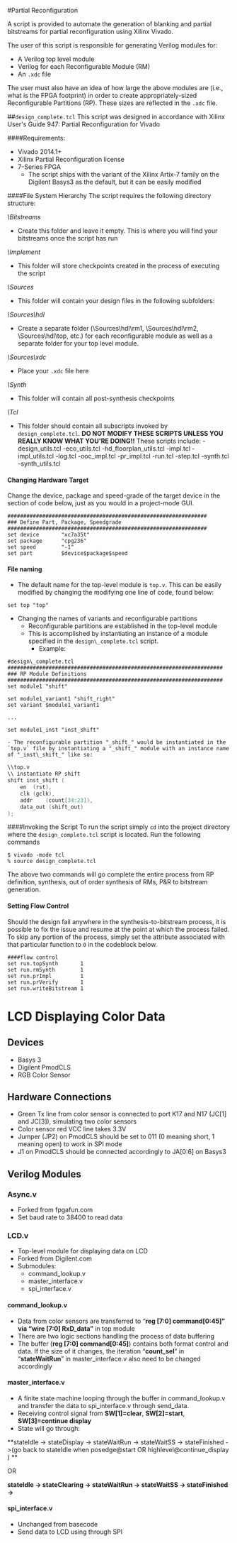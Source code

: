 #Partial Reconfiguration

A script is provided to automate the generation of blanking and partial bitstreams for partial reconfiguration using Xilinx Vivado.

The user of this script is responsible for generating Verilog modules for:
- A Verilog top level module
- Verilog for each Reconfigurable Module (RM)
- An `.xdc` file

The user must also have an idea of how large the above modules are (i.e., what is the FPGA footprint) in order to create appropriately-sized Reconfigurable Partitions (RP). These sizes are reflected in the `.xdc` file.

##`design_complete.tcl`
This script was designed in accordance with Xilinx User's Guide 947: Partial Reconfiguration for Vivado

####Requirements:
- Vivado 2014.1+
- Xilinx Partial Reconfiguration license
- 7-Series FPGA
  - The script ships with the variant of the Xilinx Artix-7 family on the Digilent Basys3 as the default, but it can be easily modified

####File System Hierarchy
The script requires the following directory structure:

*\Bitstreams*
- Create this folder and leave it empty. This is where you will find your bitstreams once the script has run

*\Implement*
- This folder will store checkpoints created in the process of executing the script

*\Sources*
- This folder will contain your design files in the following subfolders:

*\Sources\hdl*
- Create a separate folder (\Sources\hdl\rm1, \Sources\hdl\rm2, \Sources\hdl\top, etc.) for each reconfigurable module as well as a separate folder for your top level module.

*\Sources\xdc*
- Place your `.xdc` file here

*\Synth*
- This folder will contain all post-synthesis checkpoints

*\Tcl*
- This folder should contain all subscripts invoked by `design_complete.tcl`. **DO NOT MODIFY THESE SCRIPTS UNLESS YOU REALLY KNOW WHAT YOU'RE DOING!!** These scripts include:
  -design_utils.tcl
  -eco_utils.tcl
  -hd_floorplan_utils.tcl
  -impl.tcl
  -impl_utils.tcl
  -log.tcl
  -ooc_impl.tcl
  -pr_impl.tcl
  -run.tcl
  -step.tcl
  -synth.tcl
  -synth_utils.tcl

#### Changing Hardware Target

Change the device, package and speed-grade of the target device in the section of code below, just as you would in a project-mode GUI.
```
###############################################################
### Define Part, Package, Speedgrade
###############################################################
set device       "xc7a35t"
set package      "cpg236"
set speed        "-1"
set part         $device$package$speed
```

#### File naming
- The default name for the top-level module is `top.v`. This can be easily modified by changing the modifying one line of code, found below:

```
set top "top"
```

- Changing the names of variants and reconfigurable partitions
  - Reconfigurable partitions are established in the top-level module
  - This is accomplished by instantiating an instance of a module specified in the `design\_complete.tcl` script.
    - Example:

```
#design\_complete.tcl
####################################################################
### RP Module Definitions
####################################################################
set module1 "shift"

set module1_variant1 "shift_right"
set variant $module1_variant1

...

set module1_inst "inst_shift"
```

    - The reconfigurable partition "_shift_" would be instantiated in the `top.v` file by instantiating a "_shift_" module with an instance name of "_inst\_shift_" like so:

```verilog
\\top.v
\\ instantiate RP shift
shift inst_shift (
	en	(rst),
	clk	(gclk),
	addr	(count[34:23]),
	data_out (shift_out)
);
```

####Invoking the Script
To run the script simply `cd` into the project directory where the `design_complete.tcl` script is located. Run the following commands

```
$ vivado -mode tcl
% source design_complete.tcl
```

The above two commands will go complete the entire process from RP definition, synthesis, out of order synthesis of RMs, P&R to bitstream generation.

#### Setting Flow Control
Should the design fail anywhere in the synthesis-to-bitstream process, it is possible to fix the issue and resume at the point at which the  process failed. To skip any portion of the process, simply set the attribute associated with that particular function to `0` in the codeblock below.

```
####flow control
set run.topSynth       1
set run.rmSynth        1
set run.prImpl         1
set run.prVerify       1
set run.writeBitstream 1
```

# LCD Displaying Color Data
## Devices
- Basys 3
- Digilent PmodCLS
- RGB Color Sensor

## Hardware Connections
- Green Tx line from color sensor is connected to port K17 and N17 (JC[1] and JC[3]), simulating two color sensors
- Color sensor red VCC line takes 3.3V
- Jumper (JP2) on PmodCLS should be set to 011 (0 meaning short, 1 meaning open) to work in SPI mode
- J1 on PmodCLS should be connected accordingly to JA[0:6] on Basys3

## Verilog Modules
### Async.v
- Forked from fpgafun.com
- Set baud rate to 38400 to read data

### LCD.v
- Top-level module for displaying data on LCD
- Forked from Digilent.com
- Submodules:
  - command\_lookup.v
  - master\_interface.v
  - spi\_interface.v

#### command\_lookup.v
- Data from color sensors are transferred to “**reg [7:0] command[0:45]” via “wire [7:0] RxD_data”** in top module
- There are two logic sections handling the process of data buffering
- The buffer (**reg [7:0] command[0:45]**) contains both format control and data. If the size of it changes, the iteration “**count_sel**” in “**stateWaitRun**” in master_interface.v also need to be changed accordingly

#### master_interface.v
- A finite state machine looping through the buffer in command_lookup.v and transfer the data to spi_interface.v through send_data.
- Receiving control signal from **SW[1]=clear**, **SW[2]=start**, **SW[3]=continue display** 
- State will go through:

**stateIdle -> stateDisplay -> stateWaitRun -> stateWaitSS -> stateFinished ->(go back to stateIdle when posedge@start OR highlevel@continue_display ) **

OR 

**stateIdle -> stateClearing -> stateWaitRun -> stateWaitSS -> stateFinished ->**

#### spi_interface.v
- Unchanged from basecode
- Send data to LCD using through SPI
